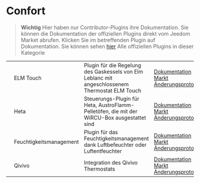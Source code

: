 
# Confort


>**Wichtig**
>Hier haben nur Contributor-Plugins ihre Dokumentation. Sie können die Dokumentation der offiziellen Plugins direkt vom Jeedom Market abrufen. Klicken Sie im betreffenden Plugin auf Dokumentation.
>Sie können sehen [hier](https://market.jeedom.com/index.php?v=d&p=market&type=plugin&categorie=wellness) Alle offiziellen Plugins in dieser Kategorie


| | | | |
|--- | --- | --- | ---|
|<img src="elmtouch/elmtouch_icon.png" class="pluginLogo" width="100" />|ELM Touch|Plugin für die Regelung des Gaskessels von Elm Leblanc mit angeschlossenem Thermostat ELM Touch|[Dokumentation](https://jmvedrine.github.io/jeedom-elmtouch/de_DE/)<br/>[Markt](https://market.jeedom.com/index.php?v=d&p=market_display&id=3281)<br/>[Änderungsprotokoll](https://jmvedrine.github.io/jeedom-elmtouch/de_DE/changelog)|
|<img src="heta/heta_icon.png" class="pluginLogo" width="100" />|Heta|Steuerungs-Plugin für Heta, AustroFlamm-Pelletöfen, die mit der WiRCU-Box ausgestattet sind|[Dokumentation](https://edeweerdt.github.io/jeedom_heta/de_DE/)<br/>[Markt](https://market.jeedom.com/index.php?v=d&p=market_display&id=3646)<br/>[Änderungsprotokoll](https://edeweerdt.github.io/jeedom_heta/de_DE/changelog)|
|<img src="humidity/humidity_icon.png" class="pluginLogo" width="100" />|Feuchtigkeitsmanagement|Plugin für das Feuchtigkeitsmanagement dank Luftbefeuchter oder Luftentfeuchter|[Dokumentation](https://agp42.github.io/humidity/de_DE/)<br/>[Markt](https://market.jeedom.com/index.php?v=d&p=market_display&id=3978)<br/>[Änderungsprotokoll](https://agp42.github.io/humidity/de_DE/changelog)|
|<img src="qivivo/qivivo_icon.png" class="pluginLogo" width="100" />|Qivivo|Integration des Qivivo Thermostats|[Dokumentation](https://kiboost.github.io/jeedom_docs/plugins/qivivo/de_DE/)<br/>[Markt](https://market.jeedom.com/index.php?v=d&p=market_display&id=3551)<br/>[Änderungsprotokoll](https://kiboost.github.io/jeedom_docs/plugins/qivivo/de_DE/changelog.html)|
